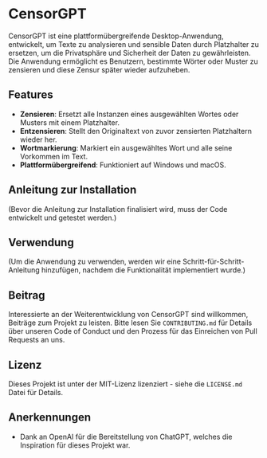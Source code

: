 # CensorGPT

CensorGPT ist eine plattformübergreifende Desktop-Anwendung, entwickelt, um Texte zu analysieren und sensible Daten durch Platzhalter zu ersetzen, um die Privatsphäre und Sicherheit der Daten zu gewährleisten. Die Anwendung ermöglicht es Benutzern, bestimmte Wörter oder Muster zu zensieren und diese Zensur später wieder aufzuheben.

## Features

- **Zensieren**: Ersetzt alle Instanzen eines ausgewählten Wortes oder Musters mit einem Platzhalter.
- **Entzensieren**: Stellt den Originaltext von zuvor zensierten Platzhaltern wieder her.
- **Wortmarkierung**: Markiert ein ausgewähltes Wort und alle seine Vorkommen im Text.
- **Plattformübergreifend**: Funktioniert auf Windows und macOS.

## Anleitung zur Installation

(Bevor die Anleitung zur Installation finalisiert wird, muss der Code entwickelt und getestet werden.)

## Verwendung

(Um die Anwendung zu verwenden, werden wir eine Schritt-für-Schritt-Anleitung hinzufügen, nachdem die Funktionalität implementiert wurde.)

## Beitrag

Interessierte an der Weiterentwicklung von CensorGPT sind willkommen, Beiträge zum Projekt zu leisten. Bitte lesen Sie `CONTRIBUTING.md` für Details über unseren Code of Conduct und den Prozess für das Einreichen von Pull Requests an uns.

## Lizenz

Dieses Projekt ist unter der MIT-Lizenz lizenziert - siehe die `LICENSE.md` Datei für Details.

## Anerkennungen

- Dank an OpenAI für die Bereitstellung von ChatGPT, welches die Inspiration für dieses Projekt war.
